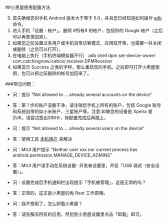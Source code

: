 ##小黑屋使用配置方法

0. 首先确保您的手机 Android 版本大于等于 5.0，并且您已经知道如何操作 [adb](https://sspai.com/post/23509) 命令。
1. 进入手机「设置 - 帐户」，删除 #所有# 的帐户，包括你的 Google 帐户（之后可以再登录回来）。
2. 如果您之前设置过多用户或手机自带访客模式、应用双开等，也需要一并关闭或删除（之后可以打开）。
3. 在电脑上执行（手机终端模拟器不行） adb shell dpm set-device-owner com.catchingnow.icebox/.receiver.DPMReceiver 
4. 如果显示 Success 之类的字样，那么重启您的手机。之后即可打开小黑屋使用，也可以把之前删除的帐号加回来了。

###常见问题：

- 问：提示 “Not allowed to ... already several accounts on the device”
- 答：第 1 步的账户没删干净，请注销您手机上所有的账户，包括 Google 账号和系统自带的如小米账户、三星账户等。注意:如果您的设备是 Xperia 或 ZUK，请尝试拔出SIM卡，待配置完成后再插上。

- 问：提示 “Not allowed to ... already several users on the device”
- 答：使用工具  [本机用户](https://www.coolapk.com/apk/vc.https.adb_removeUser) 来解决

- 问：MIUI 用户提示 “Neither user xxx nor current process has android.permission.MANAGE_DEVICE_ADMINS”
- 答：MIUI 用户请手动在系统设置- 开发者设置里，开启「USB 调试（安全设置）」。

- 问：设置完成后手机通知栏出现提示「手机被管理」，这是正常的吗？
- 答：正常的，这正是小黑屋的免 Root 工作原理。

- 问：我不想用了，怎么卸载小黑屋？
- 答：请先解冻所有的应用，然后到小黑屋设置里点击「卸载」即可。

